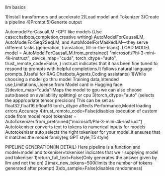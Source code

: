 llm basics

1)Install transformers and accelerate
2)Load model and Tokenizer
3)Create a pipeline
4)Prompt 
5)Generte output

AutomodelForCasualLM -GPT like models (Use case:chatbots,completion,creative writing)
AutoModelForCausalLM, AutoModelForSeq2SeqLM, and AutoModelForMaskedLM—they serve different tasks (generation, translation, fill-in-the-blank).
LOAD MODEL
model = AutoModelForCausalLM.from_pretrained(
    "microsoft/Phi-3-mini-4k-instruct",
    device_map="cuda",
    torch_dtype="auto",
    trust_remote_code=False,
)
instruct indicates that it has been fine tuned to respond tp prompts with helpful completions.It follows natural language prompts.(Useful for RAG,Chatbots,Agents,Coding assistants)
1)While choosing a model go thru model Training data,Intended use,Limitations,License from Model card in Hugging face.
2)device_map="cuda":Maps the model to gpu
we can also choose auto(based on availability splitting) or cpu
3)torch_dtype="auto" (selects the apppropriate tensor precision)
This can be set as float32,float16,bfloat16
torch_dtype affects Performance,Model loading errors,Accuracy
4)trust_remote_code=False(disables execution of custom code from model repo)
tokenizer = AutoTokenizer.from_pretrained("microsoft/Phi-3-mini-4k-instruct")
Autotokeniser converts text to tokens to numerical inputs for models
Autotokeniser auto selects the right tokeniser for your model.It ensures that it matches the model family(eg GPT style,T5 style)


PIPELINE GENERATION(IN DETAIL)
Here pipeline is a function and model=model and tokeniser=tokeniser indicates that we r supplying model and tokeniser
1)return_full_text=False(Only generates the answer given by llm and not the qn)
2)max_new_tokens=500(limits the number of tokens generated after prompt)
3)do_sample=False(disables randomness)
